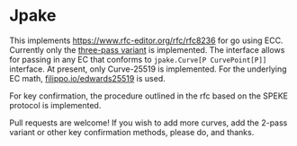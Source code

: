 # Jpake

This implements https://www.rfc-editor.org/rfc/rfc8236 for go using ECC. Currently only the
[three-pass variant](https://www.rfc-editor.org/rfc/rfc8236#section-4) is implemented.
The interface allows for passing in any EC that conforms to `jpake.Curve[P CurvePoint[P]]` interface.
At present, only Curve-25519 is implemented. For the underlying EC math, [filippo.io/edwards25519](https://pkg.go.dev/filippo.io/edwards25519) is used.

For key confirmation, the procedure outlined in the rfc based on the SPEKE protocol is implemented.

Pull requests are welcome! If you wish to add more curves, add the 2-pass variant or other key confirmation methods, please do, and thanks.
